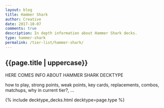 ```yaml
---
layout: blog
title: Hammer Shark
author: Creative
date: 2017-10-07
comments: true
description: In depth information about Hammer Shark decks.
type: hammer-shark
permalink: /tier-list/hammer-shark/
---
```


<div class="section">
    <h2>{{page.title | uppercase}}</h2>
    <p>HERE COMES INFO ABOUT HAMMER SHARK DECKTYPE</p>
    <p>how to play, strong points, weak points, key cards, replacements, combos, matchups, why in current tier?, ...</p>
</div>

{% include decktype_decks.html decktype=page.type %}